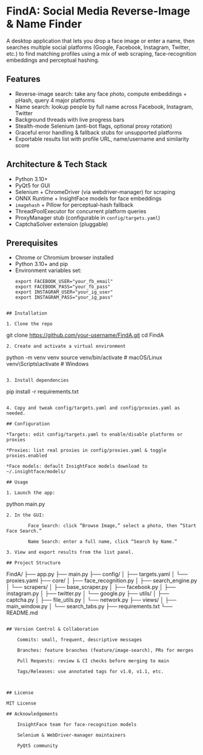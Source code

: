 # FindA: Social Media Reverse-Image & Name Finder

A desktop application that lets you drop a face image or enter a name, then searches multiple social platforms (Google, Facebook, Instagram, Twitter, etc.) to find matching profiles using a mix of web scraping, face-recognition embeddings and perceptual hashing.

## Features

- Reverse-image search: take any face photo, compute embeddings + pHash, query 4 major platforms  
- Name search: lookup people by full name across Facebook, Instagram, Twitter  
- Background threads with live progress bars  
- Stealth-mode Selenium (anti-bot flags, optional proxy rotation)  
- Graceful error handling & fallback stubs for unsupported platforms  
- Exportable results list with profile URL, name/username and similarity score  

## Architecture & Tech Stack

- Python 3.10+  
- PyQt5 for GUI  
- Selenium + ChromeDriver (via webdriver-manager) for scraping  
- ONNX Runtime + InsightFace models for face embeddings  
- `imagehash` + Pillow for perceptual-hash fallback  
- ThreadPoolExecutor for concurrent platform queries  
- ProxyManager stub (configurable in `config/targets.yaml`)  
- CaptchaSolver extension (pluggable)  

## Prerequisites

- Chrome or Chromium browser installed  
- Python 3.10+ and pip  
- Environment variables set:
  ```
  export FACEBOOK_USER="your_fb_email"
  export FACEBOOK_PASS="your_fb_pass"
  export INSTAGRAM_USER="your_ig_user"
  export INSTAGRAM_PASS="your_ig_pass"
```

## Installation

1. Clone the repo
```
git clone https://github.com/your-username/FindA.git
cd FindA
```
2. Create and activate a virtual environment
```
python -m venv venv
source venv/bin/activate    # macOS/Linux
venv\Scripts\activate       # Windows
```

3. Install dependencies
```
pip install -r requirements.txt
```

4. Copy and tweak config/targets.yaml and config/proxies.yaml as needed.

## Configuration

*Targets: edit config/targets.yaml to enable/disable platforms or proxies

*Proxies: list real proxies in config/proxies.yaml & toggle proxies.enabled

*Face models: default InsightFace models download to ~/.insightface/models/

## Usage

1. Launch the app:
```
python main.py

```
2. In the GUI:

        Face Search: click “Browse Image,” select a photo, then “Start Face Search.”

        Name Search: enter a full name, click “Search by Name.”

3. View and export results from the list panel.

## Project Structure
```
FindA/
├── app.py
├── main.py
├── config/
│   ├── targets.yaml
│   └── proxies.yaml
├── core/
│   ├── face_recognition.py
│   ├── search_engine.py
│   └── scrapers/
│       ├── base_scraper.py
│       ├── facebook.py
│       ├── instagram.py
│       ├── twitter.py
│       └── google.py
├── utils/
│   ├── captcha.py
│   ├── file_utils.py
│   └── network.py
├── views/
│   ├── main_window.py
│   └── search_tabs.py
├── requirements.txt
└── README.md

```

## Version Control & Collaboration

    Commits: small, frequent, descriptive messages

    Branches: feature branches (feature/image-search), PRs for merges

    Pull Requests: review & CI checks before merging to main

    Tags/Releases: use annotated tags for v1.0, v1.1, etc.



## License

MIT License 

## Acknowledgements

    InsightFace team for face-recognition models

    Selenium & WebDriver-manager maintainers

    PyQt5 community



